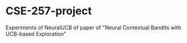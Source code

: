 # CSE-257-project
Experiments of NeuralUCB of paper of "Neural Contextual Bandits with UCB-based Exploration"
